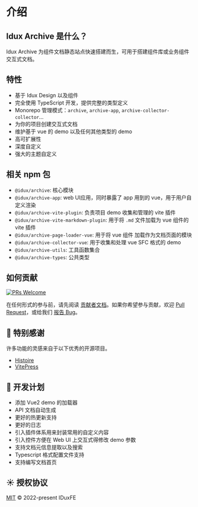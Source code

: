 # 介绍

## Idux Archive 是什么？

Idux Archive 为组件文档静态站点快速搭建而生，可用于搭建组件库或业务组件交互式文档。

## 特性

- 基于 Idux Design 以及组件
- 完全使用 TypeScript 开发，提供完整的类型定义
- Monorepo 管理模式：`archive`, `archive-app`, `archive-collector-collector`...
- 为你的项目创建交互式文档
- 维护基于 vue 的 demo 以及任何其他类型的 demo
- 高可扩展性
- 深度自定义
- 强大的主题自定义

## 相关 npm 包

- `@idux/archive`: 核心模块
- `@idux/archive-app`: web UI应用，同时暴露了 app 用到的 vue，用于用户自定义渲染
- `@idux/archive-vite-plugin`: 负责项目 demo 收集和管理的 vite 插件
- `@idux/archive-vite-markdown-plugin`: 用于将 `.md` 文件加载为 vue 组件的 vite 插件
- `@idux/archive-page-loader-vue`: 用于将 vue 组件 加载作为文档页面的模块
- `@idux/archive-collector-vue`: 用于收集和处理 vue SFC 格式的 demo
- `@idux/archive-utils`: 工具函数集合
- `@idux/archive-types`: 公共类型

## 如何贡献

[![PRs Welcome](https://img.shields.io/badge/PRs-welcome-brightgreen.svg)](https://github.com/IDuxFE/archive/pulls)

在任何形式的参与前，请先阅读 [贡献者文档](https://github.com/IDuxFE/archive/blob/main/Contributing.zh.md)。如果你希望参与贡献，欢迎 [Pull Request](https://github.com/IDuxFE/archive/pulls)，或给我们 [报告 Bug](https://github.com/IDuxFE/archive/issues)。


## 💖 特别感谢

许多功能的灵感来自于以下优秀的开源项目。  

- [Histoire](https://github.com/histoire-dev/histoire)
- [VitePress](https://github.com/vuejs/vitepress)

## 🚩 开发计划

- 添加 Vue2 demo 的加载器
- API 文档自动生成
- 更好的热更新支持
- 更好的日志
- 引入插件体系用来封装常用的自定义内容
- 引入控件方便在 Web UI 上交互式得修改 demo 参数
- 支持文档元信息提取以及搜索
- Typescript 格式配置文件支持
- 支持编写文档首页

## ☀️ 授权协议

[MIT](https://github.com/IDuxFE/archive/blob/main/LICENSE) © 2022-present IDuxFE